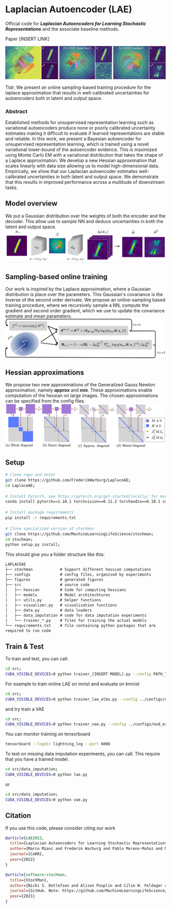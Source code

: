 # Laplacian Autoencoder (LAE)

Official code for ***Laplacian Autoencoders for Learning Stochastic Representations*** and the associate baseline methods. 

Paper [INSERT LINK]

![](figures/readme/teaser.png)

Tldr; We present an online sampling-based training procedure for the laplace approximation that results in well-calibrated uncertainties for autoencoders both in latent and output space.

### Abstract

Established methods for unsupervised representation learning such as variational autoencoders produce none or poorly calibrated uncertainty estimates making it difficult to evaluate if learned representations are stable and reliable. In this work, we present a Bayesian autoencoder for unsupervised representation learning, which is trained using a novel variational lower-bound of the autoencoder evidence. This is maximized using Monte Carlo EM with a variational distribution that takes the shape of a Laplace approximation. We develop a new Hessian approximation that scales linearly with data size allowing us to model high-dimensional data. Empirically, we show that our Laplacian autoencoder estimates well-calibrated uncertainties in both latent and output space. We demonstrate that this results in improved performance across a multitude of downstream tasks.


## Model overview

We put a Gaussian distribution over the weights of both the encoder and the decoder. This allow use to sample NN and deduce uncertainties in both the latent and output space. 
![](figures/readme/model_overview.png)


##  Sampling-based online training
Our work is inspired by the Laplace approximation, where a Gaussian distribution is place over the parameters. This Gaussian's covariance is the inverse of the second order derivate. We propose an online-sampling based training procedure, where we recursively sample a NN, compute the gradient and second order gradient, which we use to update the covariance estimate and mean parameters.
![](figures/readme/sampling_based_training.png)

## Hessian approximations
We propose two new approximations of the Generalized Gauss Newton approximation, namely ***approx*** and ***mix***. These approximations enable computation of the hessian on large images. The chosen approximations can be specified from the config files.
![](figures/readme/hessian_approximation.png)

## Setup

```bash 
# Clone repo and enter
git clone https://github.com/FrederikWarburg/LaplaceAE;
cd LaplaceAE;

# Install Pytorch, see https://pytorch.org/get-started/locally/ for more instuctions
conda install pytorch==1.10.1 torchvision==0.11.2 torchaudio==0.10.1 cudatoolkit=10.2 -c pytorch

# Install package requirements
pip install -r requirements.txt

# Clone specialized version of stochman
git clone https://github.com/MachineLearningLifeScience/stochman;
cd stochman;
python setup.py install;
```

This should give you a folder structure like this:

    LAPLACEAE
    ├── stochman            # Support different hessian computations
    ├── configs             # config files, organised by experiments
    ├── figures             # generated figures
    ├── src                 # source code
    │   ├── hessian         # Code for computing hessians
    │   ├── models          # Model architechtures
    |   ├── utils.py        # helper functions
    |   ├── visualizer.py   # visualization functions
    |   ├── data.py         # data loaders
    |   ├── data_imputation # code for data imputation experiments
    │   └── trainer_*.py    # files for training the actual models
    └── requirements.txt    # file containing python packages that are required to run code

## Train & Test

To train and test, you can call: 

```bash
cd src; 
CUDA_VISIBLE_DEVICES=0 python trainer_[INSERT MODEL].py --config PATH_TO_CONFIG
```
For example to train online LAE on mnist and evaluate on kmnist 
```bash
cd src; 
CUDA_VISIBLE_DEVICES=0 python trainer_lae_elbo.py --config ../configs/ood_experiments/mnist/linear/lae_elbo.yaml
```
and try train a VAE

```bash
cd src; 
CUDA_VISIBLE_DEVICES=0 python trainer_vae.py --config ../configs/ood_experiments/mnist/linear/vae.yaml
```

You can monitor training on tensorboard
```bash
tensorboard --logdir lightning_log --port 6006
```

To test on missing data imputation experiments, you can call. This require that you have a trained model.

```bash
cd src/data_imputation; 
CUDA_VISIBLE_DEVICES=0 python lae.py
```
or

```bash
cd src/data_imputation; 
CUDA_VISIBLE_DEVICES=0 python vae.py
```

## Citation

If you use this code, please consider citing our work

```bibtex
@article{LAE2022,
  title={Laplacian Autoencoders for Learning Stochastic Representations},
  author={Marco Miani and Frederik Warburg and Pablo Moreno-Muñoz and Nicki Skafte Detlefsen and Søren Hauberg},
  journal={CoRR},
  year={2022}
}
```

```bibtex
@article{software:stochman,
  title={StochMan},
  author={Nicki S. Detlefsen and Alison Pouplin and Cilie W. Feldager and Cong Geng and Dimitris Kalatzis and Helene Hauschultz and Miguel González Duque and Frederik Warburg and Marco Miani and Søren Hauberg},
  journal={GitHub. Note: https://github.com/MachineLearningLifeScience/stochman/},
  year={2021}
}
```
